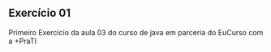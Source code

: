 ## Exercício 01

Primeiro Exercício da aula 03 do curso de java em parceria do EuCurso com a +PraTI
